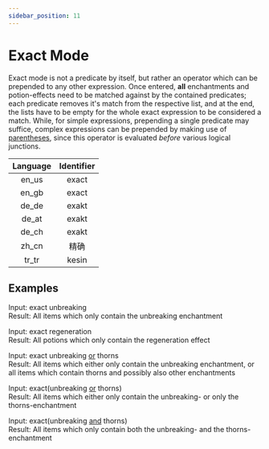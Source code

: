```yaml
---
sidebar_position: 11
---
```


# Exact Mode

Exact mode is not a predicate by itself, but rather an operator which can be prepended to any other expression. Once entered, **all** enchantments and potion-effects need to be matched against by the contained predicates; each predicate removes it's match from the respective list, and at the end, the lists have to be empty for the whole exact expression to be considered a match. While, for simple expressions, prepending a single predicate may suffice, complex expressions can be prepended by making use of [parentheses](parentheses.md), since this operator is evaluated *before* various logical junctions.

| Language | Identifier |
|:--------:|:----------:|
| en_us | exact |
| en_gb | exact |
| de_de | exakt |
| de_at | exakt |
| de_ch | exakt |
| zh_cn | 精确 |
| tr_tr | kesin |

## Examples

Input: exact unbreaking\
Result: All items which only contain the unbreaking enchantment

Input: exact regeneration\
Result: All potions which only contain the regeneration effect

Input: exact unbreaking [or](or-junction.md) thorns\
Result: All items which either only contain the unbreaking enchantment, or all items which contain thorns and possibly also other enchantments

Input: exact(unbreaking [or](or-junction.md) thorns)\
Result: All items which either only contain the unbreaking- or only the thorns-enchantment

Input: exact(unbreaking [and](and-junction.md) thorns)\
Result: All items which only contain both the unbreaking- and the thorns-enchantment